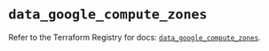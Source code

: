 # `data_google_compute_zones`

Refer to the Terraform Registry for docs: [`data_google_compute_zones`](https://registry.terraform.io/providers/hashicorp/google/6.7.0/docs/data-sources/compute_zones).
